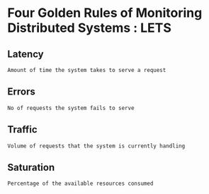 # Four Golden Rules of Monitoring Distributed Systems : LETS

## Latency
```
Amount of time the system takes to serve a request
```

## Errors
```
No of requests the system fails to serve
```


## Traffic
```
Volume of requests that the system is currently handling
```

## Saturation
```
Percentage of the available resources consumed
```